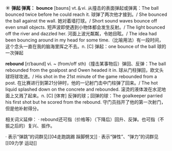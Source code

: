 ☀ <span class="category">**弹起 弹离：**</span>
<span class="vocabulary">**bounce**</span> [baʊns] 
<span class="definition">vt.＆vi. 从撞击的表面弹起或弹离：</span>The ball bounced twice before he could reach it. 球弹了两次他才接到。/ She bounced the ball against the wall. 她对着墙打球。/ Short sound waves bounce off even small objects. 短声波即使遇到小物体都会发生反射。/ The light bounced off the river and dazzled her. 河面上波光粼粼，令她目眩。/ The idea had been bouncing around in my head for some time.（比喻用法）有一段时间，这个念头一直在我的脑海里挥之不去。<span class="definition">n. [C] 弹起：</span>one bounce of the ball 球的一次弹起
            
<span class="vocabulary">**rebound**</span> [rɪˈbaʊnd]
<span class="definition">vi. ~ (from/off sth)（撞击某事物后）弹回、反弹：</span>The ball rebounded from the goalpost and Owen headed it in. 球从门柱弹回，欧文头球将球攻进。/ His shot in the 21st minute of the game rebounded from a post. 在比赛进行到第21分钟时，他的一记射门击中门柱弹了回来。/ The hot liquid splashed down on the concrete and rebounded. 滚烫的液体泼在水泥地面上又溅了起来。<span class="definition">n. [C] [体育] 反弹的球；回弹的球：</span>The goalkeeper parried his first shot but he scored from the rebound. 守门员挡开了他的第一次射门，但是他补射得分。

相关词义延伸：
· rebound还可指（价格等）（下降后）回升、反弹。也可指（不振之后的）复兴、振作。

· 表示“弹跳”的词群见[[04走跑跳踢 跺脚劈叉]]
· 表示“弹性”、“弹力”的词群见[[09力学 运动]]
